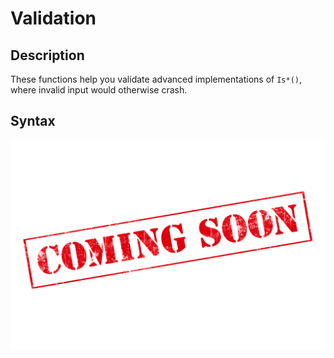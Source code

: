 # Validation #

## Description ##

These functions help you validate advanced implementations of `Is*()`, where invalid input would otherwise crash.


## Syntax ##

![](../med/banner_unfinished.png)
